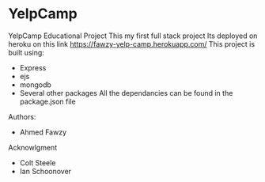 # YelpCamp
 YelpCamp Educational Project
 This my first full stack project
 Its deployed on heroku on this link  https://fawzy-yelp-camp.herokuapp.com/
 This project is built using: 
  - Express 
  - ejs 
  - mongodb
  - Several other packages 
  All the dependancies can be found in the package.json file

Authors: 
- Ahmed Fawzy

Acknowlgment 
- Colt Steele 
- Ian Schoonover 
